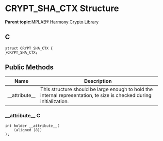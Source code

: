 # CRYPT\_SHA\_CTX Structure

**Parent topic:**[MPLAB® Harmony Crypto Library](GUID-20F7C343-23D4-42D9-B8C2-A97D4D0EE5CD.md)

## C

```
struct CRYPT_SHA_CTX {
}CRYPT_SHA_CTX;
```

## Public Methods

|Name|Description|
|----|-----------|
|\_\_attribute\_\_|This structure should be large enough to hold the internal representation, te size is checked during initialization.|

### \_\_attribute\_\_ C

```
int holder __attribute__(
    (aligned (8))
);
```

